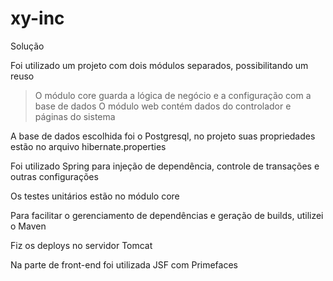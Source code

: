 # xy-inc

Solução

Foi utilizado um projeto com dois módulos separados, possibilitando um reuso
 > O módulo core guarda a lógica de negócio e a configuração com a base de dados
 > O módulo web contém dados do controlador e páginas do sistema
 
A base de dados escolhida foi o Postgresql, no projeto suas propriedades estão no arquivo hibernate.properties

Foi utilizado Spring para injeção de dependência, controle de transações e outras configurações

Os testes unitários estão no módulo core

Para facilitar o gerenciamento de dependências e geração de builds, utilizei o Maven

Fiz os deploys no servidor Tomcat

Na parte de front-end foi utilizada JSF com Primefaces
